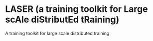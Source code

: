 # LASER (a training toolkit for Large scAle diStributEd tRaining)
A training toolkit for large scale distributed training

